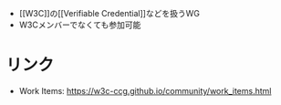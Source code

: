 - [[W3C]]の[[Verifiable Credential]]などを扱うWG
- W3Cメンバーでなくても参加可能
# リンク
- Work Items: https://w3c-ccg.github.io/community/work_items.html